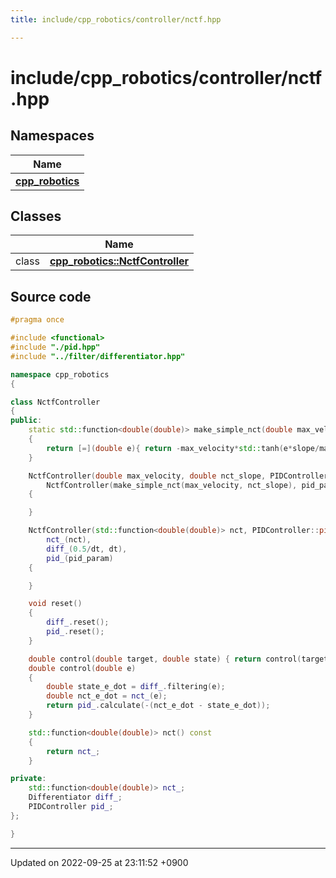 ```yaml
---
title: include/cpp_robotics/controller/nctf.hpp

---
```


# include/cpp_robotics/controller/nctf.hpp



## Namespaces

| Name           |
| -------------- |
| **[cpp_robotics](/cpp_robotics_core/doxybook/Namespaces/namespacecpp__robotics/)**  |

## Classes

|                | Name           |
| -------------- | -------------- |
| class | **[cpp_robotics::NctfController](/cpp_robotics_core/doxybook/Classes/classcpp__robotics_1_1NctfController/)**  |




## Source code

```cpp
#pragma once

#include <functional>
#include "./pid.hpp"
#include "../filter/differentiator.hpp"

namespace cpp_robotics
{

class NctfController
{
public:
    static std::function<double(double)> make_simple_nct(double max_velocity, double slope)
    {
        return [=](double e){ return -max_velocity*std::tanh(e*slope/max_velocity); };
    }

    NctfController(double max_velocity, double nct_slope, PIDController::pid_param_t pid_param, double dt):
        NctfController(make_simple_nct(max_velocity, nct_slope), pid_param, dt)
    {

    }

    NctfController(std::function<double(double)> nct, PIDController::pid_param_t pid_param, double dt):
        nct_(nct),
        diff_(0.5/dt, dt),
        pid_(pid_param)
    {

    }

    void reset()
    {
        diff_.reset();
        pid_.reset();
    }

    double control(double target, double state) { return control(target-state); }
    double control(double e)
    {
        double state_e_dot = diff_.filtering(e);
        double nct_e_dot = nct_(e);
        return pid_.calculate(-(nct_e_dot - state_e_dot));
    }

    std::function<double(double)> nct() const
    {
        return nct_;
    }

private:
    std::function<double(double)> nct_;
    Differentiator diff_;
    PIDController pid_;
};

}
```


-------------------------------

Updated on 2022-09-25 at 23:11:52 +0900
